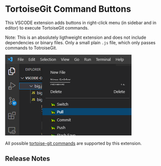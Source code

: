 # TortoiseGit Command Buttons

This VSCODE extension adds buttons in right-click menu (in sidebar and in editor) to execute TortoiseGit commands. 

Note: This is an absolutely ligthweight extension and does not include dependencies or binary files. Only a small plain `.js` file, which only passes commands to TotroiseGit.

![Screenshot](https://raw.githubusercontent.com/Puvox/tortoisegit-buttons-in-vscode/main/screenshot.png)

All possible [tortoise-git commands](https://tortoisegit.org/docs/tortoisegit/tgit-automation.html) are supported by this extension.


## Release Notes

